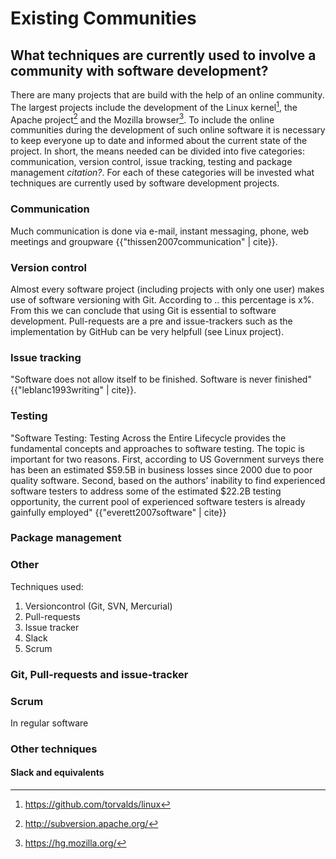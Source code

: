 # Existing Communities

## What techniques are currently used to involve a community with software development?
There are many projects that are build with the help of an online community. The largest projects include the development of the Linux kernel[^linuxrepo], the Apache project[^apacherepo] and the Mozilla browser[^mozillarepo]. To include the online communities during the development of such online software it is necessary to keep everyone up to date and informed about the current state of the project. In short, the means needed can be divided into five categories: communication, version control, issue tracking, testing and package management *citation?*. For each of these categories will be invested what techniques are currently used by software development projects.

### Communication
Much communication is done via e-mail, instant messaging, phone, web meetings and groupware {{"thissen2007communication" | cite}}. 

### Version control
Almost every software project (including projects with only one user) makes use of software versioning with Git. According to .. this percentage is x%. From this we can conclude that using Git is essential to software development. Pull-requests are a pre and issue-trackers such as the implementation by GitHub can be very helpfull (see Linux project).

### Issue tracking
"Software does not allow itself to be finished. Software is never finished" {{"leblanc1993writing" | cite}}.

### Testing
"Software Testing: Testing Across the Entire Lifecycle provides the fundamental concepts and approaches to software testing. The topic is important for two reasons. First, according to US Government surveys there has been an estimated $59.5B in business losses since 2000 due to poor quality software. Second, based on the authors’ inability to find experienced software testers to address some of the estimated $22.2B testing opportunity, the current pool of experienced software testers is already gainfully employed" {{"everett2007software" | cite}}

### Package management


### Other
Techniques used:
1. Versioncontrol (Git, SVN, Mercurial)
2. Pull-requests
3. Issue tracker
4. Slack
5. Scrum

### Git, Pull-requests and issue-tracker


### Scrum
In regular software

### Other techniques

#### Slack and equivalents

[^linuxrepo]: https://github.com/torvalds/linux
[^apacherepo]: http://subversion.apache.org/
[^mozillarepo]: https://hg.mozilla.org/